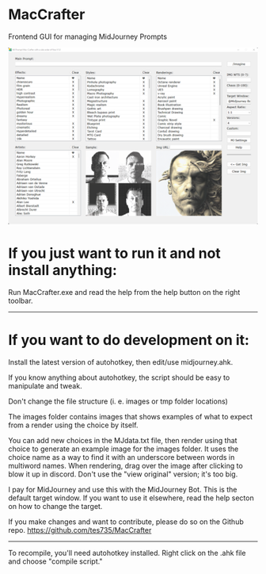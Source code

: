 # MacCrafter
Frontend GUI for managing MidJourney Prompts 

![screenshot](/screenshot-ui.png)

# If you just want to run it and not install anything:

Run MacCrafter.exe and read the help from the help button on the right toolbar.

------------------------------------------------------

# If you want to do development on it:

Install the latest version of autohotkey, then edit/use midjourney.ahk.

If you know anything about autohotkey, the script should be easy to manipulate and tweak.

Don't change the file structure (i. e. images or tmp folder locations)

The images folder contains images that shows examples of what to expect from a render using the choice by itself.

You can add new choices in the MJdata.txt file, then render using that choice to generate an example image for the images folder. It uses the choice name as a way to find it with an underscore between words in multiword names. When rendering, drag over the image after clicking to blow it up in discord. Don't use the "view original" version; it's too big. 

I pay for MidJourney and use this with the MidJourney Bot. This is the default target window. If you want to use it elsewhere, read the help secton on how to change the target.

If you make changes and want to contribute, please do so on the Github repo. 
https://github.com/tes735/MacCrafter

------------------------------------------------------

To recompile, you'll need autohotkey installed. Right click on the .ahk file and choose "compile script."
